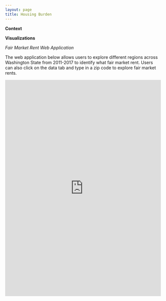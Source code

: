 ```yaml
---
layout: page
title: Housing Burden
---
```

**Context**

**Visualizations**

*Fair Market Rent Web Application*

The web application below allows users to explore different regions across Washington State from 2011-2017 to identify what fair market rent. Users can also click on the data tab and type in a zip code to explore fair market rents.

<iframe height="700" width="100%" frameborder="no" src="https://jlfoster116.shinyapps.io/FMR_2011_17/"> </iframe>
